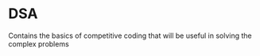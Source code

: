 # DSA

Contains the basics of competitive coding that will be useful in solving the complex problems
